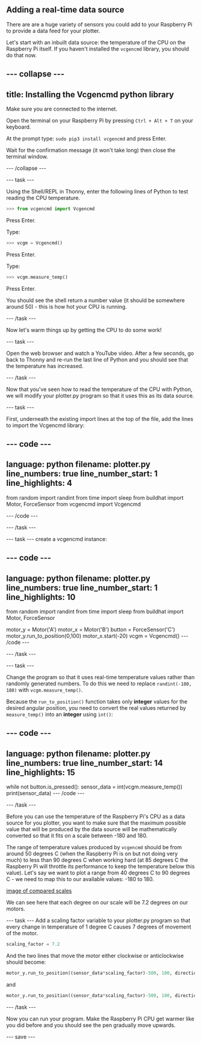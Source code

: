 ## Adding a real-time data source

There are are a huge variety of sensors you could add to your Raspberry Pi to provide a data feed for your plotter.

Let's start with an inbuilt data source: the temperature of the CPU on the Raspberry Pi itself. If you haven't installed the `vcgencmd` library, you should do that now. 

--- collapse ---
---
title: Installing the Vcgencmd python library
---
Make sure you are connected to the internet.

Open the terminal on your Raspberry Pi by pressing `Ctrl + Alt + T` on your keyboard.

At the prompt type: `sudo pip3 install vcgencmd` and press Enter.
 
Wait for the confirmation message (it won't take long) then close the terminal window.

--- /collapse --- 

--- task ---

Using the Shell/REPL in Thonny, enter the following lines of Python to test reading the CPU temperature.

```python
>>> from vcgencmd import Vcgencmd
```
Press Enter.

Type:
```python
>>> vcgm = Vcgencmd()
```
Press Enter.

Type:
```python
>>> vcgm.measure_temp()
```
Press Enter.

You should see the shell return a number value (it should be somewhere around 50) - this is how hot your CPU is running.

--- /task ---

Now let's warm things up by getting the CPU to do some work!

--- task ---

Open the web browser and watch a YouTube video. After a few seconds, go back to Thonny and re-run the last line of Python and you should see that the temperature has increased. 

--- /task ---

Now that you've seen how to read the temperature of the CPU with Python, we will modify your plotter.py program so that it uses this as its data source. 

--- task ---

First, underneath the existing import lines at the top of the file, add the lines to import the Vcgencmd library:

--- code ---
---
language: python
filename: plotter.py
line_numbers: true
line_number_start: 1
line_highlights: 4
---
from random import randint
from time import sleep
from buildhat import Motor, ForceSensor
from vcgencmd import Vcgencmd

--- /code ---

--- /task ---

--- task ---
create a vcgencmd instance:

--- code ---
---
language: python
filename: plotter.py
line_numbers: true
line_number_start: 1
line_highlights: 10
---
from random import randint
from time import sleep
from buildhat import Motor, ForceSensor

motor_y = Motor('A')
motor_x = Motor('B')
button = ForceSensor('C')
motor_y.run_to_position(0,100)
motor_x.start(-20)
vcgm = Vcgencmd()
--- /code ---

--- /task ---

--- task ---

Change the program so that it uses real-time temperature values rather than randomly generated numbers. To do this we need to replace `randint(-180, 180)` with `vcgm.measure_temp()`.

Because the `run_to_position()` function takes only **integer** values for the desired angular position, you need to convert the real values returned by `measure_temp()` into an **integer** using `int()`:

--- code ---
---
language: python
filename: plotter.py
line_numbers: true
line_number_start: 14
line_highlights: 15
---
while not button.is_pressed():
    sensor_data = int(vcgm.measure_temp())
    print(sensor_data)
--- /code ---

--- /task ---

Before you can use the temperature of the Raspberry Pi's CPU as a data source for you plotter, you want to make sure that the maximum possible value that will be produced by the data source will be mathematically converted so that it fits on a scale between -180 and 180. 

The range of temperature values produced by `vcgencmd` should be from around 50 degrees C (when the Raspberry Pi is on but not doing very much) to less than 90 degrees C when working hard (at 85 degrees C the Raspberry Pi will throttle its performance to keep the temperature below this value). Let's say we want to plot a range from 40 degrees C to 90 degrees C - we need to map this to our available values: -180 to 180.

[image of compared scales](/images/en/scales.png)

We can see here that each degree on our scale will be 7.2 degrees on our motors. 

--- task ---
Add a scaling factor variable to your plotter.py program so that every change in temperature of 1 degree C causes 7 degrees of movement of the motor.

```python
scaling_factor = 7.2
```

And the two lines that move the motor either clockwise or anticlockwise should become:

```python
motor_y.run_to_position((sensor_data*scaling_factor)-500, 100, direction="anticlockwise")
```
and
```python
motor_y.run_to_position((sensor_data*scaling_factor)-500, 100, direction="clockwise")
```

--- /task ---

Now you can run your program. Make the Raspberry Pi CPU get warmer like you did before and you should see the pen gradually move upwards.

--- save ---